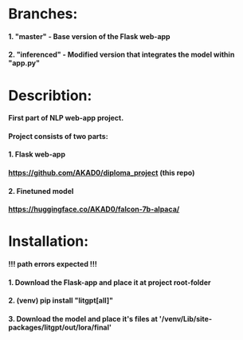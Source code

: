 # Branches:
#### 1. "master" - Base version of the Flask web-app
#### 2. "inferenced" - Modified version that integrates the model within "app.py"

# Describtion:
#### First part of NLP web-app project.
#### Project consists of two parts:
#### 1. Flask web-app
####    https://github.com/AKAD0/diploma_project (this repo)
#### 2. Finetuned model
####    https://huggingface.co/AKAD0/falcon-7b-alpaca/

# Installation:
#### !!! path errors expected !!!
#### 1. Download the Flask-app and place it at project root-folder
#### 2. (venv) pip install "litgpt[all]" 
#### 3. Download the model and place it's files at '/venv/Lib/site-packages/litgpt/out/lora/final'
